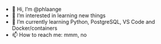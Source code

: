 - 👋 Hi, I’m @phlaange
- 👀 I’m interested in learning new things
- 🌱 I’m currently learning Python, PostgreSQL, VS Code and Docker/containers
- 📫 How to reach me: mmm, no

<!---
phlaange/phlaange is a ✨ special ✨ repository because its `README.md` (this file) appears on your GitHub profile.
You can click the Preview link to take a look at your changes.
--->
